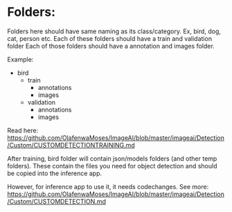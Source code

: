 # Folders:
Folders here should have same naming as its class/category. Ex, bird, dog, cat, person etc.
Each of these folders should have a train and validation folder
Each of those folders should have a annotation and images folder.

Example:
- bird
    - train
        - annotations
        - images
    - validation
        - annotations
        - images

Read here: https://github.com/OlafenwaMoses/ImageAI/blob/master/imageai/Detection/Custom/CUSTOMDETECTIONTRAINING.md

After training, bird folder will contain json/models folders (and other temp folders). These contain the files you need for object detection and should be copied into the inference app. 

However, for inference app to use it, it needs codechanges. See more:
https://github.com/OlafenwaMoses/ImageAI/blob/master/imageai/Detection/Custom/CUSTOMDETECTION.md

